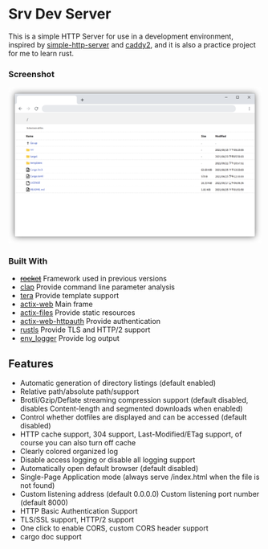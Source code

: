 # Srv Dev Server

This is a simple HTTP Server for use in a development environment, inspired by [simple-http-server](https://github.com/TheWaWaR/simple-http-server) and [caddy2](https://github.com/caddyserver/caddy), and it is also a practice project for me to learn rust.

### Screenshot
![screenshot](screenshot.png)

### Built With

- ~~[rocket](https://github.com/SergioBenitez/Rocket)~~ Framework used in previous versions
- [clap](https://github.com/clap-rs/clap) Provide command line parameter analysis
- [tera](https://github.com/Keats/tera) Provide template support
- [actix-web](https://github.com/actix/actix-web) Main frame
- [actix-files](https://github.com/actix/actix-web/tree/master/actix-files) Provide static resources
- [actix-web-httpauth](https://github.com/actix/actix-extras/tree/master/actix-web-httpauth) Provide authentication
- [rustls](https://github.com/rustls/rustls) Provide TLS and HTTP/2 support
- [env_logger](https://github.com/env-logger-rs/env_logger) Provide log output


## Features

- Automatic generation of directory listings (default enabled)
- Relative path/absolute path/support
- Brotli/Gzip/Deflate streaming compression support (default disabled, disables Content-length and segmented downloads when enabled)
- Control whether dotfiles are displayed and can be accessed (default disabled)
- HTTP cache support, 304 support, Last-Modified/ETag support, of course you can also turn off cache
- Clearly colored organized log
- Disable access logging or disable all logging support
- Automatically open default browser (default disabled)
- Single-Page Application mode (always serve /index.html when the file is not found)
- Custom listening address (default 0.0.0.0) Custom listening port number (default 8000)
- HTTP Basic Authentication Support
- TLS/SSL support, HTTP/2 support
- One click to enable CORS, custom CORS header support
- cargo doc support